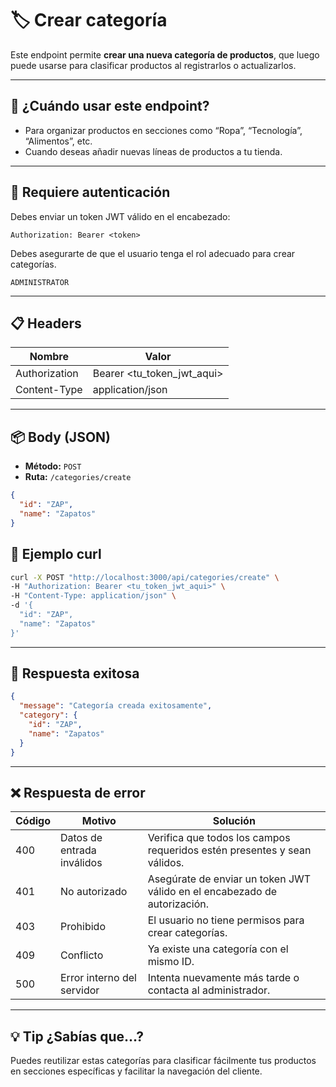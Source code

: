 # 🏷️ Crear categoría

Este endpoint permite **crear una nueva categoría de productos**, que luego puede usarse para clasificar productos al registrarlos o actualizarlos.

---

## 🧠 ¿Cuándo usar este endpoint?

- Para organizar productos en secciones como “Ropa”, “Tecnología”, “Alimentos”, etc.
- Cuando deseas añadir nuevas líneas de productos a tu tienda.

---

## 🔐 Requiere autenticación

Debes enviar un token JWT válido en el encabezado:

```http
Authorization: Bearer <token>
```

Debes asegurarte de que el usuario tenga el rol adecuado para crear categorías.

```http
ADMINISTRATOR
```

---

## 📋 Headers

| Nombre        | Valor                      |
| ------------- | -------------------------- |
| Authorization | Bearer <tu_token_jwt_aqui> |
| Content-Type  | application/json           |

---

## 📦 Body (JSON)
- **Método:** `POST`
- **Ruta:** `/categories/create`

```json
{
  "id": "ZAP",
  "name": "Zapatos"
}
```

## 🚀 Ejemplo curl

```bash
curl -X POST "http://localhost:3000/api/categories/create" \
-H "Authorization: Bearer <tu_token_jwt_aqui>" \
-H "Content-Type: application/json" \
-d '{
  "id": "ZAP",
  "name": "Zapatos"
}'
```

---

## 📄 Respuesta exitosa

```json
{
  "message": "Categoría creada exitosamente",
  "category": {
    "id": "ZAP",
    "name": "Zapatos"
  }
}
```

---

## ❌ Respuesta de error

| Código | Motivo                      | Solución                                                     |
| ------ | --------------------------- | ------------------------------------------------------------ |
| 400    | Datos de entrada inválidos  | Verifica que todos los campos requeridos estén presentes y sean válidos. |
| 401    | No autorizado               | Asegúrate de enviar un token JWT válido en el encabezado de autorización. |
| 403    | Prohibido                   | El usuario no tiene permisos para crear categorías.          |
| 409    | Conflicto                   | Ya existe una categoría con el mismo ID.                    |
| 500    | Error interno del servidor  | Intenta nuevamente más tarde o contacta al administrador.     |

---

## 💡 Tip ¿Sabías que...?
Puedes reutilizar estas categorías para clasificar fácilmente tus productos en secciones específicas y facilitar la navegación del cliente.
